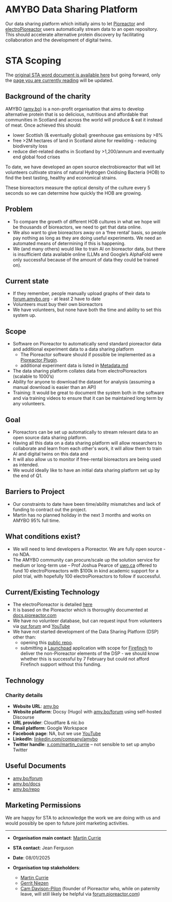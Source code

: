 # AMYBO Data Sharing Platform

Our data sharing platform which initially aims to let [Pioreactor](https://pioreactor.com) and [electroPioreactor](https://amy.bo/electropioreactor) users automatically stream data to an open repository.  This should accelerate alternative protein discovery by facilitating collaboration and the development of digital twins.

# STA Scoping

The [original STA word document is available here](https://github.com/Amybo-org/DSP/raw/refs/heads/main/AMYBO-DSP-STA+Project+Scope+Document+V0.4+(6).docx) but going forward, only the [page you are currently reading]([url](https://github.com/amy-bo/DSP/edit/main/README.md)) will be updated.

## Background of the charity

AMYBO ([amy.bo](https://amy.bo)) is a non-profit organisation that aims to develop alternative protein that is so delicious, nutritious and affordable that communities in Scotland and across the world will produce & eat it instead of meat. Once achieved this should:

- lower Scottish (& eventually global) greenhouse gas emissions by >8%
- free >2M hectares of land in Scotland alone for rewilding - reducing biodiversity loss
- reduce diet-related deaths in Scotland by >1,200/annum and eventually end global food crises

To date, we have developed an open source electrobioreactor that will let volunteers cultivate strains of natural Hydrogen Oxidising Bacteria (HOB) to find the best tasting, healthy and economical strains.

These bioreactors measure the optical density of the culture every 5 seconds so we can determine how quickly the HOB are growing.

## Problem

- To compare the growth of different HOB cultures in what we hope will be thousands of bioreactors, we need to get that data online.
- We also want to give bioreactors away on a ‘free rental’ basis, so people pay nothing as long as they are doing useful experiments. We need an automated means of determining if this is happening.
- We (and many others) would like to train AI on bioreactor data, but there is insufficient data available online (LLMs and Google’s AlphaFold were only successful because of the amount of data they could be trained on).

## Current state

- If they remember, people manually upload graphs of their data to [forum.amybo.org](https://forum.amybo.org) - at least 2 have to date
- Volunteers must buy their own bioreactors
- We have volunteers, but none have both the time and ability to set this system up.

## Scope

- Software on Pioreactor to automatically send standard pioreactor data and additional experiment data to a data sharing platform
  - The Pioreactor software should if possible be implemented as a [Pioreactor Plugin](https://docs.pioreactor.com/developer-guide/intro-plugins).
  - additional experiment data is listed in [Metadata.md](Metadata.md)
- The data sharing platform collates data from electroPioreactors (scalable to 1000’s)
- Ability for anyone to download the dataset for analysis (assuming a manual download is easier than an API)
- Training: It would be great to document the system both in the software and via training videos to ensure that it can be maintained long term by any volunteers.

## Goal

- Pioreactors can be set up automatically to stream relevant data to an open source data sharing platform.
- Having all this data on a data sharing platform will allow researchers to collaborate and learn from each other's work, it will allow them to train AI and digital twins on this data and
- It will also allow us to monitor if free-rental bioreactors are being used as intended.
- We would ideally like to have an initial data sharing platform set up by the end of Q1.

## Barriers to Project

- Our constraints to date have been time/ability mismatches and lack of funding to contract out the project.
- Martin has no planned holiday in the next 3 months and works on AMYBO 95% full time.

## What conditions exist?

- We will need to lend developers a Pioreactor. We are fully open source - no NDA.
- The AMYBO community can procure/scale up the solution service for medium or long-term use – Prof Joshua Pearce of [uwo.ca](https://uwo.ca) offered to fund 10 electroPioreactors with $100k in kind academic support for a pilot trial, with hopefully 100 electroPioreactors to follow if successful.

## Current/Existing Technology

- The electroPioreactor is detailed [here](https://amy.bo/electropioreactor)
- It is based on the Pioreactor which is thoroughly documented at [docs.pioreactor.com](https://docs.pioreactor.com)
- We have no volunteer database, but can request input from volunteers via [our forum](https://forum.amybo.org) and [YouTube](https://amy.bo/YouTube)
- We have not started development of the Data Sharing Platform (DSP) other than:
  - opening this [public repo](https://github.com/Amybo-org/DSP).
  - submitting a [Launchpad](https://apply-for-innovation-funding.service.gov.uk/competition/2065/overview/6d536724-a70d-4a68-903c-09e08680b895) application with scope for [Firefinch](https://firefinch.io/) to deliver the non-Pioreactor elements of the DSP - we should know whether this is successful by 7 February but could not afford Firefinch support without this funding.

## Technology

### Charity details

- **Website URL**: [amy.bo](https://amy.bo)
- **Website platform**: Docsy (Hugo) with [amy.bo/forum](https://amy.bo/forum) using self-hosted Discourse
- **URL provider**: Cloudflare & nic.bo
- **Email platform**: Google Workspace
- **Facebook page**: NA, but we use [YouTube](https://www.youtube.com/@AMYBO)
- **LinkedIn**: [linkedin.com/company/amybo](https://linkedin.com/company/amybo)
- **Twitter handle**: [x.com/martin_currie](https://x.com/martin_currie) – not sensible to set up amybo Twitter 

## Useful Documents

- [amy.bo/forum](https://amy.bo/forum)
- [amy.bo/docs](https://amy.bo/docs)
- [amy.bo/repo](https://amy.bo/repo)

## Marketing Permissions

We are happy for STA to acknowledge the work we are doing with us and would possibly be open to future joint marketing activities.  

---

- **Organisation main contact**: [Martin Currie](https://martin.aqueum.com)
- **STA contact**: Jean Ferguson 
- **Date**: 08/01/2025  

- **Organisation top stakeholders**:
  - [Martin Currie](https://martin.aqueum.com)
  - [Gerrit Niezen](https://labcrafter.co.uk/pages/about-us)
  - [Cam Davison-Pilon](https://github.com/camdavidsonpilon) (founder of Pioreactor who, while on paternity leave, will still likely be helpful via [forum.pioreactor.com](https://forum.pioreactor.com))
